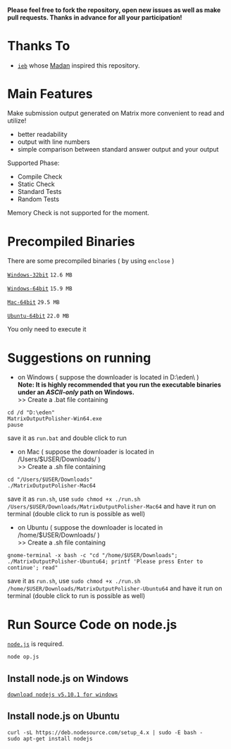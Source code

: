 #### Please feel free to fork the repository, open new issues as well as make pull requests. Thanks in advance for all your participation!

# Thanks To
- [``ieb``](https://github.com/iebb/Maban) whose [Madan](https://github.com/iebb/Maban) inspired this repository.

# Main Features
Make submission output generated on Matrix more convenient to read and utilize!

- better readability
- output with line numbers
- simple comparison between standard answer output and your output

Supported Phase:

- Compile Check
- Static Check
- Standard Tests
- Random Tests

Memory Check is not supported for the moment.

# Precompiled Binaries

There are some precompiled binaries ( by using ``enclose`` )

[``Windows-32bit``](https://github.com/Mensu/matrix-output-polisher/releases/download/v0.2-alpha/MatrixOutputPolisher-Win32.exe)
``12.6 MB``

[``Windows-64bit``](https://github.com/Mensu/matrix-output-polisher/releases/download/v0.2-alpha/MatrixOutputPolisher-Win64.exe)
``15.9 MB``

[``Mac-64bit``](https://github.com/Mensu/matrix-output-polisher/releases/download/v0.2-alpha/MatrixOutputPolisher-Mac64)
``29.5 MB``

[``Ubuntu-64bit``](https://github.com/Mensu/matrix-output-polisher/releases/download/v0.2-alpha/MatrixOutputPolisher-Ubuntu64)
``22.0 MB``

You only need to execute it

# Suggestions on running

- on Windows ( suppose the downloader is located in D:\eden\ )  
 **Note: It is highly recommended that you run the executable binaries under an *ASCII-only* path on Windows.**  
\>\> Create a .bat file containing
 
~~~
cd /d "D:\eden"
MatrixOutputPolisher-Win64.exe
pause
~~~
save it as ``run.bat`` and double click to run

- on Mac ( suppose the downloader is located in /Users/$USER/Downloads/ )  
\>\> Create a .sh file containing

~~~
cd "/Users/$USER/Downloads"
./MatrixOutputPolisher-Mac64
~~~
save it as ``run.sh``, use ``sudo chmod +x ./run.sh /Users/$USER/Downloads/MatrixOutputPolisher-Mac64`` and have it run on terminal (double click to run is possible as well)  

- on Ubuntu ( suppose the downloader is located in /home/$USER/Downloads/ )  
\>\> Create a .sh file containing

~~~
gnome-terminal -x bash -c "cd "/home/$USER/Downloads"; ./MatrixOutputPolisher-Ubuntu64; printf 'Please press Enter to continue'; read"
~~~
save it as ``run.sh``, use ``sudo chmod +x ./run.sh /home/$USER/Downloads/MatrixOutputPolisher-Ubuntu64`` and have it run on terminal (double click to run is possible as well)  

# Run Source Code on node.js

[``node.js``](https://nodejs.org/en/) is required.

~~~
node op.js
~~~

## Install node.js on Windows

[``download nodejs v5.10.1 for windows``](https://nodejs.org/dist/v5.10.1/node-v5.10.1-x64.msi)

## Install node.js on Ubuntu

~~~
curl -sL https://deb.nodesource.com/setup_4.x | sudo -E bash -
sudo apt-get install nodejs
~~~

